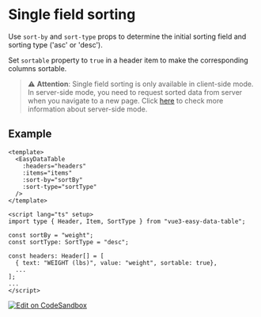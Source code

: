 # Single field sorting
Use `sort-by` and `sort-type` props to determine the initial sorting field and sorting type ('asc' or 'desc').

Set `sortable` property to `true` in a header item to make the corresponding columns sortable.

> :warning: **Attention**: Single field sorting is only available in client-side mode. In server-side mode, you need to request sorted data from server when you navigate to a new page.
> Click [here](https://hc200ok.github.io/vue3-easy-data-table-doc/features/server-side-paginate-and-sort.html) to check more information about server-side mode.

## Example

```vue
<template>
  <EasyDataTable
    :headers="headers"
    :items="items"
    :sort-by="sortBy"
    :sort-type="sortType"
  />
</template>

<script lang="ts" setup>
import type { Header, Item, SortType } from "vue3-easy-data-table";

const sortBy = "weight";
const sortType: SortType = "desc";

const headers: Header[] = [
  { text: "WEIGHT (lbs)", value: "weight", sortable: true},
  ...
];
...
</script>
```


[![Edit on CodeSandbox](https://codesandbox.io/static/img/play-codesandbox.svg)](https://codesandbox.io/s/single-field-sorting-rjniui?file=/src/App.vue)


<SingleFieldSorting/>